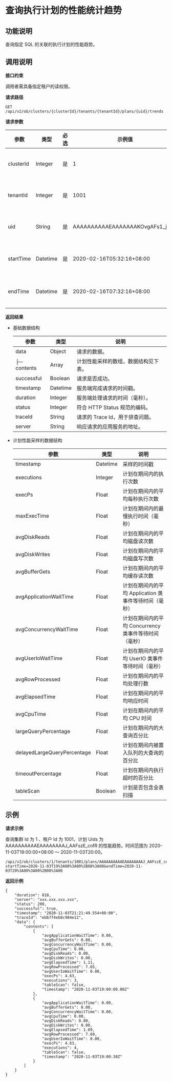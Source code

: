 查询执行计划的性能统计趋势
==================================



**功能说明**
-----------------------------

查询指定 SQL 的关联的执行计划的性能趋势。

**调用说明**
-----------------------------

**接口约束**

调用者需具备指定租户的读权限。

**请求路径**

`GET /api/v2/ob/clusters/{clusterId}/tenants/{tenantId}/plans/{uid}/trends`

**请求参数**


|    参数     |    类型    | 必选 |               示例值                |   描述    |
|-----------|----------|----|----------------------------------|---------|
| clusterId | Integer  | 是  | 1                                | 集群的 Id  |
| tenantId  | Integer  | 是  | 1001                             | 租户的 Id  |
| uid       | String   | 是  | AAAAAAAAAAEAAAAAAAKOvgAFs1_j8s3i | 计划的 uid |
| startTime | Datetime | 是  | 2020-02-16T05:32:16+08:00        | 开始时间    |
| endTime   | Datetime | 是  | 2020-02-16T07:32:16+08:00        | 结束时间    |



**返回结果**

* 基础数据结构



  |     参数      |    类型    |          说明           |
  |-------------|----------|-----------------------|
  | data        | Object   | 请求的数据。                |
  | ├─ contents | Array    | 计划性能采样的数组，数据结构见下表。    |
  | successful  | Boolean  | 请求是否成功。               |
  | timestamp   | Datetime | 服务端完成请求的时间戳。          |
  | duration    | Integer  | 服务端处理请求的时间（毫秒）。       |
  | status      | Integer  | 符合 HTTP Status 规范的编码。 |
  | traceId     | String   | 请求的 Trace Id，用于排查问题。  |
  | server      | String   | 响应请求的应用服务的地址。         |





* 计划性能采样的数据结构



  |             参数              |    类型    |                说明                 |
  |-----------------------------|----------|-----------------------------------|
  | timestamp                   | Datetime | 采样的时间戳                            |
  | executions                  | Integer  | 计划在期间内的执行次数                       |
  | execPs                      | Float    | 计划在期间内的平均每秒执行次数                   |
  | maxExecTime                 | Float    | 计划在期间内的最慢执行时间（毫秒）                 |
  | avgDiskReads                | Float    | 计划在期间内的平均磁盘读次数                    |
  | avgDiskWrites               | Float    | 计划在期间内的平均磁盘写次数                    |
  | avgBufferGets               | Float    | 计划在期间内的平均缓存读次数                    |
  | avgApplicationWaitTime      | Float    | 计划在期间内的平均 Application 类事件等待时间（毫秒） |
  | avgConcurrencyWaitTime      | Float    | 计划在期间内的平均 Concurrency 类事件等待时间（毫秒） |
  | avgUserIoWaitTime           | Float    | 计划在期间内的平均 UserIO 类事件等待时间（毫秒）      |
  | avgRowProcessed             | Float    | 计划在期间内的平均处理行数                     |
  | avgElapsedTime              | Float    | 计划在期间内的平均响应时间                     |
  | avgCpuTime                  | Float    | 计划在期间内的平均 CPU 时间                  |
  | largeQueryPercentage        | Float    | 计划在期间内的大查询百分比                     |
  | delayedLargeQueryPercentage | Float    | 计划在期间内被置入队列的大查询的百分比               |
  | timeoutPercentage           | Float    | 计划在期间内执行超时的百分比                    |
  | tableScan                   | Boolean  | 计划是否包含全表扫描                        |






**示例**
---------------------------

**请求示例**

查询集群 Id 为 1 、租户 Id 为 1001、计划 Uids 为 AAAAAAAAAAEAAAAAAAAJ_AAFszE_cnfR 的性能趋势。时间范围为 2020-11-03T19:00:00+08:00 ～ 2020-11-03T20:00。

```code
/api/v2/ob/clusters/1/tenants/1001/plans/AAAAAAAAAAEAAAAAAAAJ_AAFszE_cnfR/trends?startTime=2020-11-03T19%3A00%3A00%2B08%3A00&endTime=2020-11-03T20%3A00%3A00%2B08%3A00
```



**返回示例**

```code
{
    "duration": 818,
    "server": "xxx.xxx.xxx.xxx",
    "status": 200,
    "successful": true,
    "timestamp": "2020-11-03T21:21:49.554+08:00",
    "traceId": "ebb7f4eb8c984e12",
    "data": {
        "contents": [
            {
                "avgApplicationWaitTime": 0.00,
                "avgBufferGets": 0.00,
                "avgConcurrencyWaitTime": 0.00,
                "avgCpuTime": 0.00,
                "avgDiskReads": 0.00,
                "avgDiskWrites": 0.00,
                "avgElapsedTime": 1.11,
                "avgRowProcessed": 7.65,
                "avgUserIoWaitTime": 0.00,
                "execPs": 4.63,
                "executions": 3,
                "tableScan": false,
                "timestamp": "2020-11-03T19:00:00.00Z"
            },
            {
                "avgApplicationWaitTime": 0.00,
                "avgBufferGets": 0.00,
                "avgConcurrencyWaitTime": 0.00,
                "avgCpuTime": 0.00,
                "avgDiskReads": 0.00,
                "avgDiskWrites": 0.00,
                "avgElapsedTime": 1.09,
                "avgRowProcessed": 7.69,
                "avgUserIoWaitTime": 0.00,
                "execPs": 4.63,
                "executions": 4,
                "tableScan": false,
                "timestamp": "2020-11-03T19:00:30Z"
            }
        ]
    }
}
```
